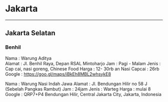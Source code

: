# Jakarta
---

## Jakarta Selatan

### Benhil

Nama    : Warung Aditya  
Alamat  : Jl. Benhil Raya, Depan RSAL Mintoharjo
Jam     : Pagi - Malam
Jenis   : Cap cai, nasi goreng, Chinese Food
Harga   : 12- 30rb an
Nasi Capcai : 26rb
Google  : https://goo.gl/maps/iBkEh8MBL2whsykE8


Nama    : Warung Nasi Indah Jawa
Alamat  : Jl. Bendungan Hilir no 58 J (Sebelah Pangkas Rambut)
Jam     : 24jam
Jenis   : Warteg
Harga   : mulai 8 
Google  : QRP7+P4 Bendungan Hilir, Central Jakarta City, Jakarta, Indonesia



